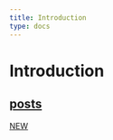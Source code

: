 ```yaml
---
title: Introduction
type: docs
---
```


# Introduction

## [posts](posts/_index.md)


[NEW](NEW.md)

